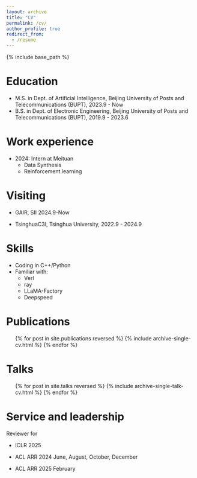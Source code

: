```yaml
---
layout: archive
title: "CV"
permalink: /cv/
author_profile: true
redirect_from:
  - /resume
---
```


{% include base_path %}

Education
======
* M.S. in Dept. of Artificial Intelligence, Beijing University of Posts and Telecommunications (BUPT), 2023.9 - Now
* B.S. in Dept. of Electronic Engineering, Beijing University of Posts and Telecommunications (BUPT), 2019.9 - 2023.6

Work experience
======

* 2024: Intern at Meituan
  * Data Synthesis
  * Reinforcement learning

Visiting
======

* GAIR, SII 2024.9-Now

* TsinghuaC3I, Tsinghua University, 2022.9 - 2024.9
  
Skills
======
* Coding in C++/Python
* Familiar with:
  * Verl
  * ray
  * LLaMA-Factory
  * Deepspeed

Publications
======
  <ul>{% for post in site.publications reversed %}
    {% include archive-single-cv.html %}
  {% endfor %}</ul>
  
Talks
======
  <ul>{% for post in site.talks reversed %}
    {% include archive-single-talk-cv.html  %}
  {% endfor %}</ul>
  
  
Service and leadership
======

Reviewer for

* ICLR 2025

* ACL ARR 2024 June, August, October, December

* ACL ARR 2025 February
